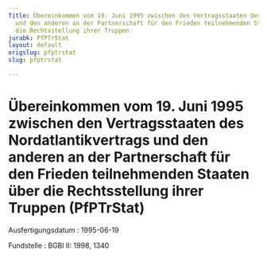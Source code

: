 ```yaml
---
Title: Übereinkommen vom 19. Juni 1995 zwischen den Vertragsstaaten des Nordatlantikvertrags
  und den anderen an der Partnerschaft für den Frieden teilnehmenden Staaten über
  die Rechtsstellung ihrer Truppen
jurabk: PfPTrStat
layout: default
origslug: pfptrstat
slug: pfptrstat

---
```


# Übereinkommen vom 19. Juni 1995 zwischen den Vertragsstaaten des Nordatlantikvertrags und den anderen an der Partnerschaft für den Frieden teilnehmenden Staaten über die Rechtsstellung ihrer Truppen (PfPTrStat)

Ausfertigungsdatum
:   1995-06-19

Fundstelle
:   BGBl II: 1998, 1340

